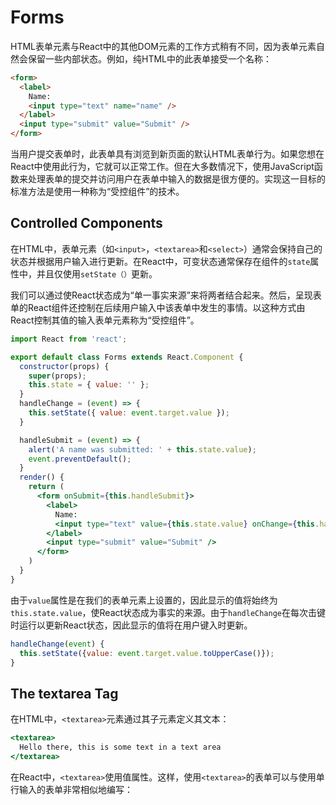 # Forms

HTML表单元素与React中的其他DOM元素的工作方式稍有不同，因为表单元素自然会保留一些内部状态。例如，纯HTML中的此表单接受一个名称：

```html
<form>
  <label>
    Name:
    <input type="text" name="name" />
  </label>
  <input type="submit" value="Submit" />
</form>
```

当用户提交表单时，此表单具有浏览到新页面的默认HTML表单行为。如果您想在React中使用此行为，它就可以正常工作。但在大多数情况下，使用JavaScript函数来处理表单的提交并访问用户在表单中输入的数据是很方便的。实现这一目标的标准方法是使用一种称为“受控组件”的技术。

## Controlled Components

在HTML中，表单元素（如`<input>`，`<textarea>`和`<select>`）通常会保持自己的状态并根据用户输入进行更新。在React中，可变状态通常保存在组件的`state`属性中，并且仅使用`setState（）`更新。

我们可以通过使React状态成为“单一事实来源”来将两者结合起来。然后，呈现表单的React组件还控制在后续用户输入中该表单中发生的事情。以这种方式由React控制其值的输入表单元素称为“受控组件”。

```jsx
import React from 'react';

export default class Forms extends React.Component {
  constructor(props) {
    super(props);
    this.state = { value: '' };
  }
  handleChange = (event) => {
    this.setState({ value: event.target.value });
  }

  handleSubmit = (event) => {
    alert('A name was submitted: ' + this.state.value);
    event.preventDefault();
  }
  render() {
    return (
      <form onSubmit={this.handleSubmit}>
        <label>
          Name:
          <input type="text" value={this.state.value} onChange={this.handleChange} />
        </label>
        <input type="submit" value="Submit" />
      </form>
    )
  }
}
```

由于`value`属性是在我们的表单元素上设置的，因此显示的值将始终为`this.state.value`，使React状态成为事实的来源。由于`handleChange`在每次击键时运行以更新React状态，因此显示的值将在用户键入时更新。

```jsx
handleChange(event) {
  this.setState({value: event.target.value.toUpperCase()});
}
```

## The textarea Tag

在HTML中，`<textarea>`元素通过其子元素定义其文本：

```jsx
<textarea>
  Hello there, this is some text in a text area
</textarea>
```

在React中，`<textarea>`使用值属性。这样，使用`<textarea>`的表单可以与使用单行输入的表单非常相似地编写：
